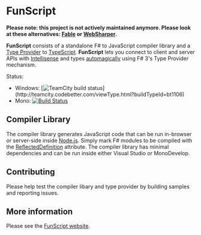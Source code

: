 # FunScript

**Please note: this project is not actively maintained anymore. Please look at these alternatives: [Fable](https://github.com/fsprojects/Fable) or [WebSharper](http://websharper.com/).**

**FunScript** consists of a standalone F# to JavaScript compiler library and a [Type Provider](http://msdn.microsoft.com/en-us/library/hh156509.aspx) to [TypeScript](http://typescriptlang.org/).
**FunScript** lets you connect to client and server APIs with [Intellisense](http://en.wikipedia.org/wiki/IntelliSense) and types [automagically](http://www.urbandictionary.com/define.php?term=automagically) using F# 3's Type Provider mechanism.

Status:
* Windows: [![TeamCity build status](http://teamcity.codebetter.com/app/rest/builds/buildType:\(id:bt1106\)/statusIcon)](http://teamcity.codebetter.com/viewType.html?buildTypeId=bt1106) 
* Mono: [![Build Status](https://travis-ci.org/enricosada/FunScript.png)](https://travis-ci.org/enricosada/FunScript)

## Compiler Library

The compiler library generates JavaScript code that can be run in-browser or server-side inside [Node.js](http://nodejs.org/).
Simply mark F# modules to be compiled with the [ReflectedDefinition](http://msdn.microsoft.com/en-us/library/ee353643.aspx) attribute. 
The compiler library has minimal dependencies and can be run inside either Visual Studio or MonoDevelop.

## Contributing

Please help test the compiler libary and type provider by building samples and reporting issues.

## More information

Please see the [FunScript website](http://www.funscript.info).
